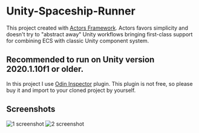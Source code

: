 # Unity-Spaceship-Runner
This project created with [Actors Framework](https://github.com/PixeyeHQ/actors.unity). Actors favors simplicity and doesn't try to "abstract away" Unity workflows bringing first-class support for combining ECS with classic Unity component system.
## Recommended to run on Unity version 2020.1.10f1 or older.

In this project I use [Odin Inspector](https://assetstore.unity.com/packages/tools/utilities/odin-inspector-and-serializer-89041) plugin. This plugin is not free, so please buy it and import to your cloned project by yourself.

## Screenshots

![1 screenshot](https://cdn.discordapp.com/attachments/428973249502642208/770997380379836416/unknown.png)
![2 screenshot](https://cdn.discordapp.com/attachments/428973249502642208/770997633963130880/unknown.png)

